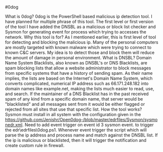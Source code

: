 #0dog

What is 0dog?
0dog is the PowerShell based malicious ip detection tool. I have planned for multiple phrase of this tool. The first level or first version of the tool I have added the DNSBL as a malicious or block list checker and Sysmon for generating event for process which trying to accesses the network.
Why this tool is for?
 As I mentioned earlier, this is first level of tool for detecting and blocking the malicious ip.  Many of the personal computers are mostly targeted with known malware which were trying to connect to known C&C servers.  My idea is to detect those and block them will reduce the amount of damage in personal environment.
What is DNSBL?
Domain Name System Blacklists, also known as DNSBL's or DNS Blacklists, are spam blocking lists that allow a website administrator to block messages from specific systems that have a history of sending spam. As their name implies, the lists are based on the Internet's Domain Name System, which converts complicated, numerical IP address such as 66.171.248.182 into domain names like example.net, making the lists much easier to read, use, and search. If the maintainer of a DNS Blacklist has in the past received spam of any kind from a specific domain name, that server would be "blacklisted" and all messages sent from it would be either flagged or rejected from all sites that use that specific list.
How the tool works?
Sysmon must install in all system with the configuration given in the https://github.com/Jenishr/Open0dog-/blob/master/edrfiles/Sysmon/sysmonedr.xml.
Need to add event trigger on event id 3 sysmon event. to trigger the edr\edrfiles\0dog.ps1.
Whenever event trigger the script which will parse the ip address and process name and match against the DNSBL list. If the ip is malicious or blacklisted, then it will trigger the notification and create custom rule in firewall.

